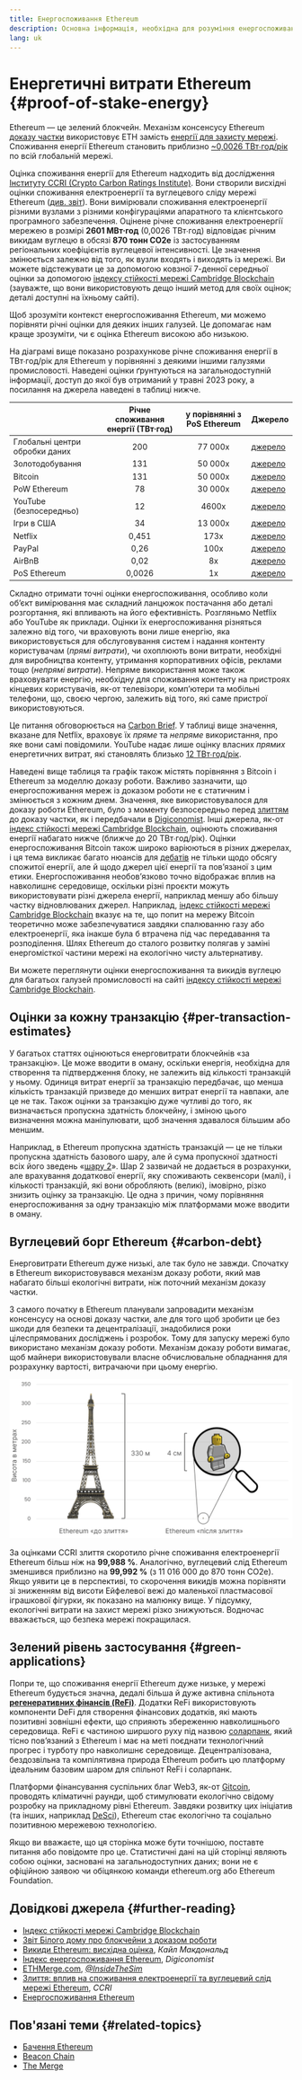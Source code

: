```yaml
---
title: Енергоспоживання Ethereum
description: Основна інформація, необхідна для розуміння енергоспоживання Ethereum.
lang: uk
---
```


# Енергетичні витрати Ethereum \{#proof-of-stake-energy}

Ethereum — це зелений блокчейн. Механізм консенсусу Ethereum [доказу частки](/developers/docs/consensus-mechanisms/pos) використовує ETH замість [енергії для захисту мережі](/developers/docs/consensus-mechanisms/pow). Споживання енергії Ethereum становить приблизно [~0,0026 ТВт∙год/рік](https://carbon-ratings.com/eth-report-2022) по всій глобальній мережі.

Оцінка споживання енергії для Ethereum надходить від дослідження [Інституту CCRI (Crypto Carbon Ratings Institute)](https://carbon-ratings.com). Вони створили висхідні оцінки споживання електроенергії та вуглецевого сліду мережі Ethereum ([див. звіт](https://carbon-ratings.com/eth-report-2022)). Вони вимірювали споживання електроенергії різними вузлами з різними конфігураціями апаратного та клієнтського програмного забезпечення. Оцінене річне споживання електроенергії мережею в розмірі **2601 МВт∙год** (0,0026 ТВт∙год) відповідає річним викидам вуглецю в обсязі **870 тонн CO2e** із застосуванням регіональних коефіцієнтів вуглецевої інтенсивності. Це значення змінюється залежно від того, як вузли входять і виходять із мережі. Ви можете відстежувати це за допомогою ковзної 7-денної середньої оцінки за допомогою [індексу стійкості мережі Cambridge Blockchain](https://ccaf.io/cbnsi/ethereum) (зауважте, що вони використовують дещо інший метод для своїх оцінок; деталі доступні на їхньому сайті).

Щоб зрозуміти контекст енергоспоживання Ethereum, ми можемо порівняти річні оцінки для деяких інших галузей. Це допомагає нам краще зрозуміти, чи є оцінка Ethereum високою або низькою.

<EnergyConsumptionChart />

На діаграмі вище показано розрахункове річне споживання енергії в ТВт∙год/рік для Ethereum у порівнянні з деякими іншими галузями промисловості. Наведені оцінки ґрунтуються на загальнодоступній інформації, доступ до якої був отриманий у травні 2023 року, а посилання на джерела наведені в таблиці нижче.

|                                | Річне споживання енергії (ТВт∙год) | у порівнянні з PoS Ethereum | Джерело                                                                                                                                                                            |
| :----------------------------- | :--------------------------------: | :-------------------------: | ---------------------------------------------------------------------------------------------------------------------------------------------------------------------------------- |
| Глобальні центри обробки даних |                200                 |           77 000х           | [джерело](https://www.iea.org/commentaries/data-centres-and-energy-from-global-headlines-to-local-headaches)                                                                       |
| Золотодобування                |                131                 |           50 000х           | [джерело](https://ccaf.io/cbnsi/cbeci/comparisons)                                                                                                                                 |
| Bitcoin                        |                131                 |           50 000х           | [джерело](https://ccaf.io/cbnsi/cbeci/comparisons)                                                                                                                                 |
| PoW Ethereum                   |                 78                 |           30 000х           | [джерело](https://digiconomist.net/ethereum-energy-consumption)                                                                                                                    |
| YouTube (безпосередньо)        |                 12                 |            4600х            | [джерело](https://www.gstatic.com/gumdrop/sustainability/google-2020-environmental-report.pdf)                                                                                     |
| Ігри в США                     |                 34                 |           13 000х           | [джерело](https://www.researchgate.net/publication/336909520_Toward_Greener_Gaming_Estimating_National_Energy_Use_and_Energy_Efficiency_Potential)                                 |
| Netflix                        |               0,451                |            173х             | [джерело](https://assets.ctfassets.net/4cd45et68cgf/7B2bKCqkXDfHLadrjrNWD8/e44583e5b288bdf61e8bf3d7f8562884/2021_US_EN_Netflix_EnvironmentalSocialGovernanceReport-2021_Final.pdf) |
| PayPal                         |                0,26                |            100х             | [джерело](https://app.impaakt.com/analyses/paypal-consumed-264100-mwh-of-energy-in-2020-24-from-non-renewable-sources-27261)                                                       |
| AirBnB                         |                0,02                |             8х              | [джерело](<https://s26.q4cdn.com/656283129/files/doc_downloads/governance_doc_updated/Airbnb-ESG-Factsheet-(Final).pdf>)                                                           |
| PoS Ethereum                   |               0,0026               |             1x              | [джерело](https://carbon-ratings.com/eth-report-2022)                                                                                                                              |

Складно отримати точні оцінки енергоспоживання, особливо коли об’єкт вимірювання має складний ланцюжок постачання або деталі розгортання, які впливають на його ефективність. Розгляньмо Netflix або YouTube як приклади. Оцінки їх енергоспоживання різняться залежно від того, чи враховують вони лише енергію, яка використовується для обслуговування систем і надання контенту користувачам (_прямі витрати_), чи охоплюють вони витрати, необхідні для виробництва контенту, утримання корпоративних офісів, реклами тощо (_непрямі витрати_). Непряме використання може також враховувати енергію, необхідну для споживання контенту на пристроях кінцевих користувачів, як-от телевізори, комп’ютери та мобільні телефони, що, своєю чергою, залежить від того, які саме пристрої використовуються.

Це питання обговорюється на [Carbon Brief](https://www.carbonbrief.org/factcheck-what-is-the-carbon-footprint-of-streaming-video-on-netflix). У таблиці вище значення, вказане для Netflix, враховує їх _пряме_ та _непряме_ використання, про яке вони самі повідомили. YouTube надає лише оцінку власних _прямих_ енергетичних витрат, які становлять близько [12 ТВт∙год/рік](https://www.gstatic.com/gumdrop/sustainability/google-2020-environmental-report.pdf).

Наведені вище таблиця та графік також містять порівняння з Bitcoin і Ethereum за моделлю доказу роботи. Важливо зазначити, що енергоспоживання мереж із доказом роботи не є статичним і змінюється з кожним днем. Значення, яке використовувалося для доказу роботи Ethereum, було з моменту безпосередньо перед [злиттям](/roadmap/merge/) до доказу частки, як і передбачали в [Digiconomist](https://digiconomist.net/ethereum-energy-consumption). Інші джерела, як-от [індекс стійкості мережі Cambridge Blockchain](https://ccaf.io/cbnsi/ethereum/1), оцінюють споживання енергії набагато нижче (ближче до 20 ТВт∙год/рік). Оцінки енергоспоживання Bitcoin також широко варіюються в різних джерелах, і ця тема викликає багато нюансів для [дебатів](https://www.coindesk.com/business/2020/05/19/the-last-word-on-bitcoins-energy-consumption/) не тільки щодо обсягу спожитої енергії, але й щодо джерел цієї енергії та пов’язаної з цим етики. Енергоспоживання необов’язково точно відображає вплив на навколишнє середовище, оскільки різні проєкти можуть використовувати різні джерела енергії, наприклад меншу або більшу частку відновлюваних джерел. Наприклад, [індекс стійкості мережі Cambridge Blockchain](https://ccaf.io/cbnsi/cbeci/comparisons) вказує на те, що попит на мережу Bitcoin теоретично може забезпечуватися завдяки спалюванню газу або електроенергії, яка інакше була б втрачена під час передавання та розподілення. Шлях Ethereum до сталого розвитку полягав у заміні енергомісткої частини мережі на екологічно чисту альтернативу.

Ви можете переглянути оцінки енергоспоживання та викидів вуглецю для багатьох галузей промисловості на сайті [індексу стійкості мережі Cambridge Blockchain](https://ccaf.io/cbnsi/ethereum).

## Оцінки за кожну транзакцію \{#per-transaction-estimates}

У багатьох статтях оцінюються енерговитрати блокчейнів «за транзакцію». Це може вводити в оману, оскільки енергія, необхідна для створення та підтвердження блоку, не залежить від кількості транзакцій у ньому. Одиниця витрат енергії за транзакцію передбачає, що менша кількість транзакцій призведе до менших витрат енергії та навпаки, але це не так. Також оцінки за транзакцію дуже чутливі до того, як визначається пропускна здатність блокчейну, і зміною цього визначення можна маніпулювати, щоб значення здавалося більшим або меншим.

Наприклад, в Ethereum пропускна здатність транзакцій — це не тільки пропускна здатність базового шару, але й сума пропускної здатності всіх його зведень «[шару 2](/layer-2/)». Шар 2 зазвичай не додається в розрахунки, але врахування додаткової енергії, яку споживають секвенсори (малі), і кількості транзакцій, які вони обробляють (великі), імовірно, різко знизить оцінку за транзакцію. Це одна з причин, чому порівняння енергоспоживання за одну транзакцію між платформами може вводити в оману.

## Вуглецевий борг Ethereum \{#carbon-debt}

Енерговитрати Ethereum дуже низькі, але так було не завжди. Спочатку в Ethereum використовувався механізм доказу роботи, який мав набагато більші екологічні витрати, ніж поточний механізм доказу частки.

З самого початку в Ethereum планували запровадити механізм консенсусу на основі доказу частки, але для того щоб зробити це без шкоди для безпеки та децентралізації, знадобилися роки цілеспрямованих досліджень і розробок. Тому для запуску мережі було використано механізм доказу роботи. Механізм доказу роботи вимагає, щоб майнери використовували власне обчислювальне обладнання для розрахунку вартості, витрачаючи при цьому енергію.

![Порівняння енергоспоживання Ethereum до та після злиття за допомогою Ейфелевої вежі (330 метрів заввишки) зліва, яка символізує високе енергоспоживання до злиття, і маленької фігурки Lego заввишки 4 см справа, яка відображає різке скорочення енергоспоживання після злиття.](energy_consumption_pre_post_merge.png)

За оцінками CCRI злиття скоротило річне споживання електроенергії Ethereum більш ніж на **99,988 %**. Аналогічно, вуглецевий слід Ethereum зменшився приблизно на **99,992 %** (з 11 016 000 до 870 тонн CO2e). Якщо уявити це в перспективі, то скорочення викидів можна порівняти зі зниженням від висоти Ейфелевої вежі до маленької пластмасової іграшкової фігурки, як показано на малюнку вище. У підсумку, екологічні витрати на захист мережі різко знижуються. Водночас вважається, що безпека мережі покращилася.

## Зелений рівень застосування \{#green-applications}

Попри те, що споживання енергії Ethereum дуже низьке, у мережі Ethereum будується значна, дедалі більша й дуже активна спільнота [**регенеративних фінансів (ReFi)**](/refi/). Додатки ReFi використовують компоненти DeFi для створення фінансових додатків, які мають позитивні зовнішні ефекти, що сприяють збереженню навколишнього середовища. ReFi є частиною ширшого руху під назвою [соларпанк](https://en.wikipedia.org/wiki/Solarpunk), який тісно пов’язаний з Ethereum і має на меті поєднати технологічний прогрес і турботу про навколишнє середовище. Децентралізована, бездозвільна та компілятивна природа Ethereum робить цю платформу ідеальним базовим шаром для спільнот ReFi і соларпанк.

Платформи фінансування суспільних благ Web3, як-от [Gitcoin](https://gitcoin.co), проводять кліматичні раунди, щоб стимулювати екологічно свідому розробку на прикладному рівні Ethereum. Завдяки розвитку цих ініціатив (та інших, наприклад [DeSci](/desci/)), Ethereum стає екологічно та соціально позитивною мережевою технологією.

<InfoBanner emoji=":evergreen_tree:">
  Якщо ви вважаєте, що ця сторінка може бути точнішою, поставте питання або повідомте про це. Статистичні дані на цій сторінці являють собою оцінки, засновані на загальнодоступних даних; вони не є офіційною заявою чи обіцянкою команди ethereum.org або Ethereum Foundation.
</InfoBanner>

## Довідкові джерела \{#further-reading}

- [Індекс стійкості мережі Cambridge Blockchain](https://ccaf.io/cbnsi/ethereum)
- [Звіт Білого дому про блокчейни з доказом роботи](https://www.whitehouse.gov/wp-content/uploads/2022/09/09-2022-Crypto-Assets-and-Climate-Report.pdf)
- [Викиди Ethereum: висхідна оцінка](https://kylemcdonald.github.io/ethereum-emissions/), _Кайл Макдональд_
- [Індекс енергоспоживання Ethereum](https://digiconomist.net/ethereum-energy-consumption/), _Digiconomist_
- [ETHMerge.com](https://ethmerge.com/), _[@InsideTheSim](https://twitter.com/InsideTheSim)_
- [Злиття: вплив на споживання електроенергії та вуглецевий слід мережі Ethereum](https://carbon-ratings.com/eth-report-2022), _CCRI_
- [Енергоспоживання Ethereum](https://mirror.xyz/jmcook.eth/ODpCLtO4Kq7SCVFbU4He8o8kXs418ZZDTj0lpYlZkR8)

## Пов'язані теми \{#related-topics}

- [Бачення Ethereum](/roadmap/vision/)
- [Beacon Chain](/roadmap/beacon-chain)
- [The Merge](/roadmap/merge/)
